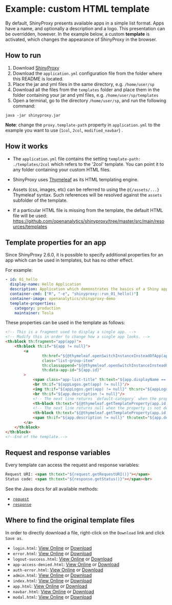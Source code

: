 # Example: custom HTML template

By default, ShinyProxy presents available apps in a simple list format. Apps have a name, and optionally a description and a logo.
This presentation can be overridden, however. In the example below, a custom **template** is activated, which changes the appearance
of ShinyProxy in the browser.

## How to run

1. Download [ShinyProxy](https://www.shinyproxy.io/downloads "ShinyProxy website")
2. Download the `application.yml` configuration file from the folder where this README is located.
3. Place the jar and yml files in the same directory, e.g. `/home/user/sp`
4. Download all the files from the `templates` folder and place them in the folder containing your jar and yml files, e.g. `/home/user/sp/templates`
5. Open a terminal, go to the directory `/home/user/sp`, and run the following command:

`java -jar shinyproxy.jar`

**Note**: change the `proxy.template-path` property in `application.yml` to the example you want to use (`1col`, `2col`, `modified_navbar`) .

## How it works

* The `application.yml` file contains the setting `template-path: ./templates/2col` which refers to the '2col' template.
You can point it to any folder containing your custom HTML files.

* ShinyProxy uses [Thymeleaf](https://www.thymeleaf.org/) as its HTML templating engine.

* Assets (css, images, etc) can be referred to using the `@{/assets/...}` Thymeleaf syntax. Such references will be resolved against
the `assets` subfolder of the template.

* If a particular HTML file is missing from the template, the
default HTML file will be used: <https://github.com/openanalytics/shinyproxy/tree/master/src/main/resources/templates>

## Template properties for an app

Since ShinyProxy 2.6.0, it is possible to specify additional properties for an
app which can be used in templates, but has no other effect.

For example:

```yaml
- id: 01_hello
  display-name: Hello Application
  description: Application which demonstrates the basics of a Shiny app
  container-cmd: ["R", "-e", "shinyproxy::run_01_hello()"]
  container-image: openanalytics/shinyproxy-demo
  template-properties:
    category: production
    maintainer: Tesla
```

These properties can be used in the template as follows:

```html
<!-- This is a fragment used to display a single app. -->
<!-- Modify this in order to change how a single app looks. -->
<th:block th:fragment="app(app)">
    <th:block th:if="${app != null}">
        <a
                th:href="${@thymeleaf.openSwitchInstanceInsteadOfApp(app) ? '#' : @thymeleaf.getAppUrl(app)}"
                class="list-group-item"
                th:classappend="${@thymeleaf.openSwitchInstanceInsteadOfApp(app) ? 'app-link' : ''}"
                th:data-app-id="${app.id}"
        >
            <span class="app-list-title" th:text="${app.displayName == null} ? ${app.id} : ${app.displayName}"></span>
            <br th:if="${appLogos.get(app) != null}"/>
            <img th:if="${appLogos.get(app) != null}" th:src="${appLogos.get(app)}">
            <br th:if="${app.description != null}"/>
            <!-- The next line returns `default-category` when the property is not defined for the app:  -->
            <th-block th:text="${@thymeleaf.getTemplateProperty(app.id, 'dev-category', 'default-category')}"></th-block>
            <!-- The next line returns null when the property is not defined for the app:  -->
            <th-block th:text="${@thymeleaf.getTemplateProperty(app.id, 'maintainer')}"></th-block>
            <span th:if="${app.description != null}" th:utext="${app.description}"></span>
        </a>
    </th:block>
</th:block>
<!--End of the template.-->
```

## Request and response variables

Every template can access the request and response variables:

```html
Request URI: <span th:text="${request.getRequestURI()}"></span>
Status code: <span th:text="${response.getStatus()}"></span><br>
```

See the Java docs for all available methods:
- [`request`](https://jakarta.ee/specifications/servlet/4.0/apidocs/javax/servlet/http/httpservletrequest)
- [`response`](https://jakarta.ee/specifications/servlet/4.0/apidocs/javax/servlet/http/httpservletresponse)

## Where to find the original template files

In order to directly download a file, right-click on the `Download` link and
click `Save as`.

* `login.html`: [View Online](https://github.com/openanalytics/containerproxy/blob/master/src/main/resources/templates/login.html) or [Download](https://raw.githubusercontent.com/openanalytics/containerproxy/master/src/main/resources/templates/login.html)
* `error.html`: [View Online](https://github.com/openanalytics/containerproxy/blob/master/src/main/resources/templates/error.html) or [Download](https://raw.githubusercontent.com/openanalytics/containerproxy/master/src/main/resources/templates/error.html)
* `logout-success.html`: [View Online](https://github.com/openanalytics/containerproxy/blob/master/src/main/resources/templates/logout-success.html) or [Download](https://raw.githubusercontent.com/openanalytics/containerproxy/master/src/main/resources/templates/logout-success.html)
* `app-access-denied.html`: [View Online](https://github.com/openanalytics/containerproxy/blob/master/src/main/resources/templates/app-access-denied.html) or [Download](https://raw.githubusercontent.com/openanalytics/containerproxy/master/src/main/resources/templates/app-access-denied.html)
* `auth-error.html`: [View Online](https://github.com/openanalytics/containerproxy/blob/master/src/main/resources/templates/auth-error.html) or [Download](https://raw.githubusercontent.com/openanalytics/containerproxy/master/src/main/resources/templates/auth-error.html)
* `admin.html`: [View Online](https://github.com/openanalytics/shinyproxy/blob/master/src/main/resources/templates/admin.html) or [Download](https://raw.githubusercontent.com/openanalytics/shinyproxy/master/src/main/resources/templates/admin.html)
* `index.html`: [View Online](https://github.com/openanalytics/shinyproxy/blob/master/src/main/resources/templates/index.html) or [Download](https://raw.githubusercontent.com/openanalytics/shinyproxy/master/src/main/resources/templates/index.html)
* `app.html`:  [View Online](https://github.com/openanalytics/shinyproxy/blob/master/src/main/resources/templates/app.html) or [Download](https://raw.githubusercontent.com/openanalytics/shinyproxy/master/src/main/resources/templates/app.html)
* `navbar.html`: [View Online](https://github.com/openanalytics/shinyproxy/blob/master/src/main/resources/templates/fragments/navbar.html) or [Download](https://raw.githubusercontent.com/openanalytics/shinyproxy/master/src/main/resources/templates/fragments/navbar.html)
* `modal.html`: [View Online](https://github.com/openanalytics/shinyproxy/blob/master/src/main/resources/templates/fragments/modal.html) or [Download](https://raw.githubusercontent.com/openanalytics/shinyproxy/master/src/main/resources/templates/fragments/modal.html)
